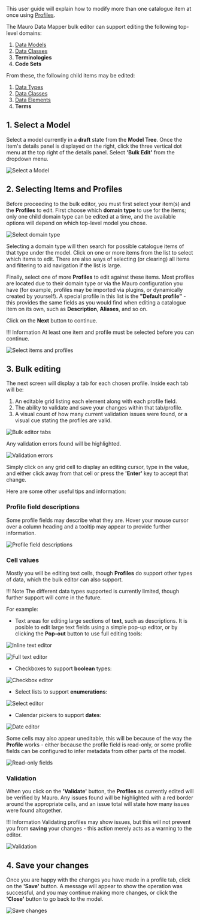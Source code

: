 This user guide will explain how to modify more than one catalogue item at once using [Profiles](../../glossary/profile/profile.md). 

The Mauro Data Mapper bulk editor can support editing the following top-level domains:

1. [Data Models](../../glossary/data-model/data-model.md)
2. [Data Classes](../../glossary/data-class/data-class.md)
3. **Terminologies**
4. **Code Sets**

From these, the following child items may be edited:

1. [Data Types](../../glossary/data-type/data-type.md)
2. [Data Classes](../../glossary/data-class/data-class.md)
3. [Data Elements](../../glossary/data-element/data-element.md)
4. **Terms**

## 1. Select a Model

Select a model currently in a **draft** state from the **Model Tree**. Once the item's details panel is displayed on the right, click the three vertical dot menu at the top right of the details panel. Select **'Bulk Edit'** from the dropdown menu.

![Select a Model](select-data-model.png)

## 2. Selecting Items and Profiles

Before proceeding to the bulk editor, you must first select your item(s) and the **Profiles** to edit. First choose which **domain type** to use for the items; only one child domain type can be edited at a time, and the available options will depend on which top-level model you chose.

![Select domain type](select-domain-type.png)

Selecting a domain type will then search for possible catalogue items of that type under the model. Click on one or more items from the list to select which items to edit. There are also ways of selecting (or clearing) all items and filtering to aid navigation if the list is large.

Finally, select one of more **Profiles** to edit against these items. Most profiles are located due to their domain type or via the Mauro configuration you have (for example, profiles may be imported via plugins, or dynamically created by yourself). A special profile in this list is the **"Default profile"** - this provides the same fields as you would find when editing a catalogue item on its own, such as **Description**, **Aliases**, and so on.

Click on the **Next** button to continue.

!!! Information
    At least one item and profile must be selected before you can continue.

![Select items and profiles](select-items-profiles.png)

## 3. Bulk editing

The next screen will display a tab for each chosen profile. Inside each tab will be:

1. An editable grid listing each element along with each profile field.
2. The ability to validate and save your changes within that tab/profile.
3. A visual count of how many current validation issues were found, or a visual cue stating the profiles are valid.

![Bulk editor tabs](bulk-editing-tabs.png)

Any validation errors found will be highlighted.

![Validation errors](bulk-editing-validation-errors.png)

Simply click on any grid cell to display an editing cursor, type in the value, and either click away from that cell or press the **'Enter'** key to accept that change.

Here are some other useful tips and information:

### Profile field descriptions

Some profile fields may describe what they are. Hover your mouse cursor over a column heading and a tooltip may appear to provide further information.

![Profile field descriptions](profile-field-descriptions.png)

### Cell values

Mostly you will be editing text cells, though **Profiles** do support other types of data, which the bulk editor can also support.

!!! Note
    The different data types supported is currently limited, though further support will come in the future.

For example:

* Text areas for editing large sections of **text**, such as descriptions. It is posible to edit large text fields using a simple pop-up editor, or by clicking the **Pop-out** button to use full editing tools:

![Inline text editor](text-editor-inline.png)

![Full text editor](text-editor-full.png)

* Checkboxes to support **boolean** types:

![Checkbox editor](checkbox-editor.png)

* Select lists to support **enumerations**:

![Select editor](select-editor.png)

* Calendar pickers to support **dates**:

![Date editor](date-editor.png)

Some cells may also appear uneditable, this will be because of the way the **Profile** works - either because the profile field is read-only, or some profile fields can be configured to infer metadata from other parts of the model.

![Read-only fields](read-only-fields.png)

### Validation

When you click on the **'Validate'** button, the **Profiles** as currently edited will be verified by Mauro. Any issues found will be highlighted with a red border around the appropriate cells, and an issue total will state how many issues were found altogether.

!!! Information
    Validating profiles may show issues, but this will not prevent you from **saving** your changes - this action merely acts as a warning to the editor.

![Validation](validation.png)

## 4. Save your changes

Once you are happy with the changes you have made in a profile tab, click on the **'Save'** button. A message will appear to show the operation was successful, and you may continue making more changes, or click the **'Close'** button to go back to the model.

![Save changes](save-changes.png)
